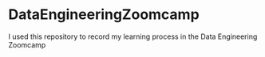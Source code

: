 # DataEngineeringZoomcamp
I used this repository to record my learning process in the Data Engineering Zoomcamp
